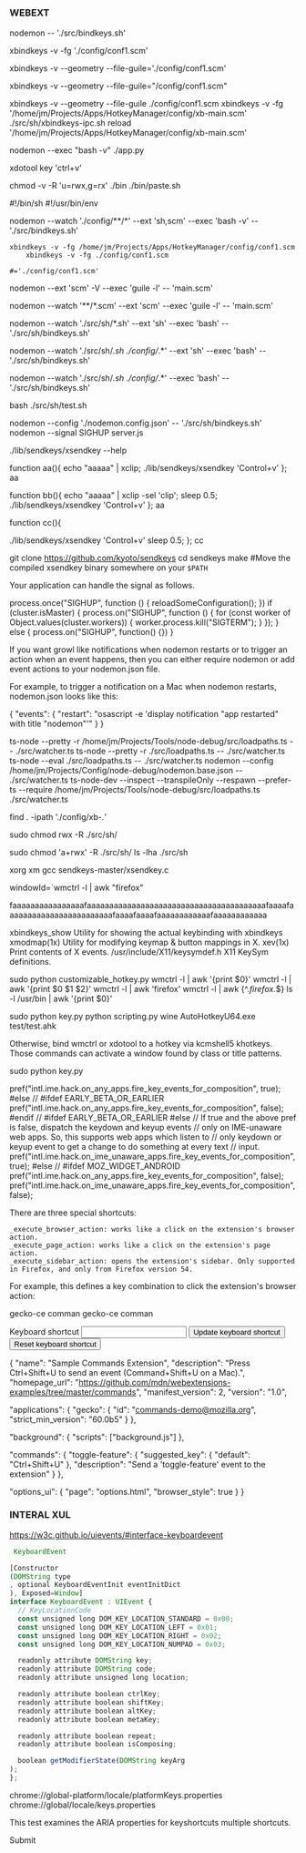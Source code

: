 #
##
### WEBEXT

nodemon -- './src/bindkeys.sh'


xbindkeys -v -fg './config/conf1.scm'


xbindkeys -v --geometry --file-guile='./config/conf1.scm'

xbindkeys -v --geometry --file-guile="/config/conf1.scm"


xbindkeys -v --geometry --file-guile ./config/conf1.scm
xbindkeys -v -fg '/home/jm/Projects/Apps/HotkeyManager/config/xb-main.scm'
./src/sh/xbindkeys-ipc.sh reload '/home/jm/Projects/Apps/HotkeyManager/config/xb-main.scm'


nodemon --exec "bash -v" ./app.py

xdotool key 'ctrl+v'

chmod -v -R 'u=rwx,g=rx' ./bin 
 ./bin/paste.sh

#!/bin/sh
#!/usr/bin/env

 
nodemon --watch './config/**/*' --ext 'sh,scm' --exec 'bash -v' -- './src/bindkeys.sh'
 

    xbindkeys -v -fg /home/jm/Projects/Apps/HotkeyManager/config/conf1.scm 
        xbindkeys -v -fg ./config/conf1.scm 

    #='./config/conf1.scm'




nodemon --ext 'scm' -V --exec 'guile -l' -- 'main.scm'

nodemon --watch '**/*.scm' --ext 'scm' --exec 'guile -l' -- 'main.scm'

nodemon --watch './src/sh/*.sh' --ext 'sh' --exec 'bash' -- './src/sh/bindkeys.sh'

nodemon --watch './src/sh/*.sh ./config/*.*' --ext 'sh' --exec 'bash' -- './src/sh/bindkeys.sh'

nodemon --watch './src/sh/*.sh ./config/*.*' --exec 'bash' -- './src/sh/bindkeys.sh'


bash ./src/sh/test.sh

nodemon --config './nodemon.config.json' -- './src/sh/bindkeys.sh'
nodemon --signal SIGHUP server.js

./lib/sendkeys/xsendkey --help

function aa(){
echo "aaaaa" | xclip;
./lib/sendkeys/xsendkey 'Control+v'
}; aa


function bb(){
echo "aaaaa" | xclip -sel 'clip';
sleep 0.5;
./lib/sendkeys/xsendkey 'Control+v'
}; aa

function cc(){

./lib/sendkeys/xsendkey 'Control+v'
sleep 0.5;
}; cc

git clone https://github.com/kyoto/sendkeys
cd sendkeys
make
#Move the compiled xsendkey binary somewhere on your ```$PATH```


Your application can handle the signal as follows.

process.once("SIGHUP", function () {
  reloadSomeConfiguration();
})
if (cluster.isMaster) {
  process.on("SIGHUP", function () {
    for (const worker of Object.values(cluster.workers)) {
      worker.process.kill("SIGTERM");
    }
  });
} else {
  process.on("SIGHUP", function() {})
}



If you want growl like notifications when nodemon restarts or to trigger an action when an event happens, then you can either require nodemon or add event actions to your nodemon.json file.

For example, to trigger a notification on a Mac when nodemon restarts, nodemon.json looks like this:

{
  "events": {
    "restart": "osascript -e 'display notification \"app restarted\" with title \"nodemon\"'"
  }
}








ts-node --pretty -r /home/jm/Projects/Tools/node-debug/src/loadpaths.ts -- ./src/watcher.ts
ts-node --pretty -r ./src/loadpaths.ts -- ./src/watcher.ts
ts-node --eval ./src/loadpaths.ts -- ./src/watcher.ts
nodemon --config /home/jm/Projects/Config/node-debug/nodemon.base.json -- ./src/watcher.ts
ts-node-dev --inspect --transpileOnly --respawn --prefer-ts --require /home/jm/Projects/Tools/node-debug/src/loadpaths.ts  ./src/watcher.ts
 
find . -ipath './config/xb-*.*'

sudo chmod rwx -R ./src/sh/ 

sudo chmod 'a+rwx' -R ./src/sh/ 
ls -lha ./src/sh

xorg xm
gcc sendkeys-master/xsendkey.c

windowId=`wmctrl -l | awk "firefox"

faaaaaaaaaaaaaaaafaaaaaaaaaaaaaaaaaaaaaaaaaaaaaaaaaaaaaaaafaaaafaaaaaaaaaaaaaaaaaaaaaaaafaaaafaaaafaaaaaaaaaaaafaaaaaaaaaaaa


xbindkeys_show
Utility for showing the actual keybinding with xbindkeys
xmodmap(1x)
Utility for modifying keymap & button mappings in X.
xev(1x)
Print contents of X events.
/usr/include/X11/keysymdef.h
X11 KeySym definitions.


sudo python customizable_hotkey.py
wmctrl -l | awk '{print $0}'
wmctrl -l | awk '{print $0 $1 $2}'
wmctrl -l | awk 'firefox'
wmctrl -l | awk {^.*firefox.*$}
ls -l /usr/bin | awk '{print $0}'

sudo python key.py 
python scripting.py
wine AutoHotkeyU64.exe test/test.ahk

Otherwise, bind wmctrl or xdotool to a hotkey via kcmshell5 khotkeys. Those commands can activate a window found by class or title patterns.




sudo python key.py 

pref("intl.ime.hack.on_any_apps.fire_key_events_for_composition", true);
#else // #ifdef EARLY_BETA_OR_EARLIER
pref("intl.ime.hack.on_any_apps.fire_key_events_for_composition", false);
#endif // #ifdef EARLY_BETA_OR_EARLIER #else
// If true and the above pref is false, dispatch the keydown and keyup events
// only on IME-unaware web apps.  So, this supports web apps which listen to
// only keydown or keyup event to get a change to do something at every text
// input.
pref("intl.ime.hack.on_ime_unaware_apps.fire_key_events_for_composition", true);
#else // #ifdef MOZ_WIDGET_ANDROID
pref("intl.ime.hack.on_any_apps.fire_key_events_for_composition", false);
pref("intl.ime.hack.on_ime_unaware_apps.fire_key_events_for_composition", false);



There are three special shortcuts:

    _execute_browser_action: works like a click on the extension's browser action.
    _execute_page_action: works like a click on the extension's page action.
    _execute_sidebar_action: opens the extension's sidebar. Only supported in Firefox, and only from Firefox version 54.

For example, this defines a key combination to click the extension's browser action:


gecko-ce comman
gecko-ce comman



<!DOCTYPE html>

<html>
  <head>
    <meta charset="utf-8">
  </head>

<body>
  <form>
      <label>Keyboard shortcut</label>
      <input type="text" id="shortcut" >
      <button id="update">Update keyboard shortcut</button>
      <button id="reset">Reset  keyboard shortcut</button>
  </form>
  <script src="options.js"></script>
</body>



{
  "name": "Sample Commands Extension",
  "description": "Press Ctrl+Shift+U to send an event (Command+Shift+U on a Mac).",
  "homepage_url": "https://github.com/mdn/webextensions-examples/tree/master/commands",
  "manifest_version": 2,
  "version": "1.0",

  "applications": {
    "gecko": {
      "id": "commands-demo@mozilla.org",
      "strict_min_version": "60.0b5"
    }
  },

  "background": {
    "scripts": ["background.js"]
  },

  "commands": {
    "toggle-feature": {
      "suggested_key": { "default": "Ctrl+Shift+U" },
      "description": "Send a 'toggle-feature' event to the extension"
    }
  },

  "options_ui": {
    "page": "options.html",
    "browser_style": true
  }
}
</html>




### INTERAL XUL
https://w3c.github.io/uievents/#interface-keyboardevent

```javascript
 KeyboardEvent

[Constructor
(DOMString type
, optional KeyboardEventInit eventInitDict
), Exposed=Window]
interface KeyboardEvent : UIEvent {
  // KeyLocationCode
  const unsigned long DOM_KEY_LOCATION_STANDARD = 0x00;
  const unsigned long DOM_KEY_LOCATION_LEFT = 0x01;
  const unsigned long DOM_KEY_LOCATION_RIGHT = 0x02;
  const unsigned long DOM_KEY_LOCATION_NUMPAD = 0x03;

  readonly attribute DOMString key;
  readonly attribute DOMString code;
  readonly attribute unsigned long location;

  readonly attribute boolean ctrlKey;
  readonly attribute boolean shiftKey;
  readonly attribute boolean altKey;
  readonly attribute boolean metaKey;

  readonly attribute boolean repeat;
  readonly attribute boolean isComposing;

  boolean getModifierState(DOMString keyArg
);
};

```


chrome://global-platform/locale/platformKeys.properties
chrome://global/locale/keys.properties                              


  <p>This test examines the ARIA properties for keyshortcuts multiple shortcuts.</p>
    <body>
     <div id="test" tabindex="0" role="button" aria-keyshortcuts="Shift+Space Alt+Space">Submit</h1>
  </body>

  <div id="manualMode"></div>
  <div id="log"></div>
  <div id="ATTAmessages"></div>
